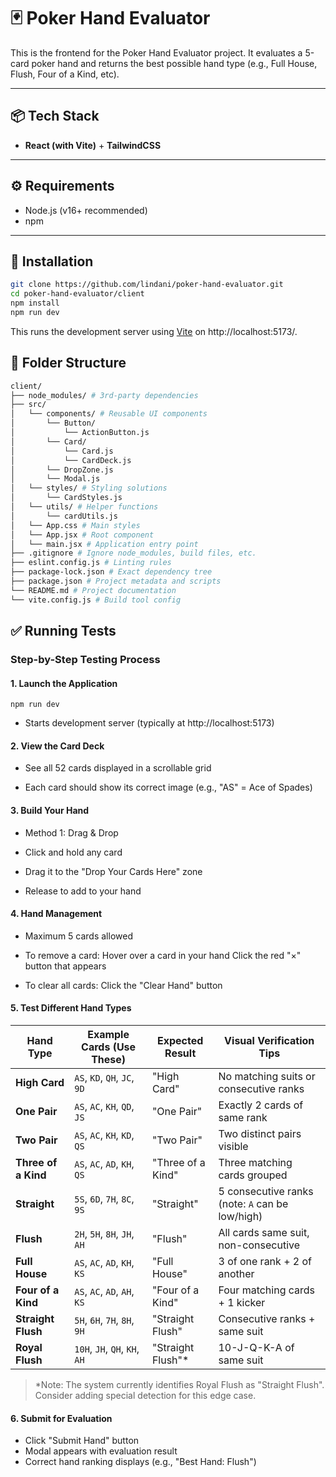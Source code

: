 # 🃏 Poker Hand Evaluator

This is the frontend for the Poker Hand Evaluator project. It evaluates a 5-card poker hand and returns the best possible hand type (e.g., Full House, Flush, Four of a Kind, etc).

---

## 📦 Tech Stack

- **React (with Vite)** + **TailwindCSS**
---

## ⚙️ Requirements

- Node.js (v16+ recommended)
- npm
---

## 🔧 Installation

```bash
git clone https://github.com/lindani/poker-hand-evaluator.git
cd poker-hand-evaluator/client
npm install
npm run dev
```
This runs the development server using [Vite](https://vite.dev/guide/)
 on  http://localhost:5173/.

## 📁 Folder Structure

```bash
client/
├── node_modules/ # 3rd-party dependencies
├── src/
│   └── components/ # Reusable UI components
│       └── Button/
│           └── ActionButton.js
│       └── Card/
│           └── Card.js
│           └── CardDeck.js
│       └── DropZone.js
│       └── Modal.js
│   └── styles/ # Styling solutions
│       └── CardStyles.js
│   └── utils/ # Helper functions
│       └── cardUtils.js
│   └── App.css # Main styles
│   └── App.jsx # Root component
│   └── main.jsx # Application entry point
├── .gitignore # Ignore node_modules, build files, etc.
├── eslint.config.js # Linting rules
├── package-lock.json # Exact dependency tree
├── package.json # Project metadata and scripts
└── README.md # Project documentation
└── vite.config.js # Build tool config
```

## ✅ Running Tests

### Step-by-Step Testing Process

#### 1. Launch the Application

`npm run dev`
- Starts development server (typically at http://localhost:5173)



#### 2. View the Card Deck

- See all 52 cards displayed in a scrollable grid

- Each card should show its correct image (e.g., "AS" = Ace of Spades)

#### 3. Build Your Hand

- Method 1: Drag & Drop

- Click and hold any card

- Drag it to the "Drop Your Cards Here" zone

- Release to add to your hand

#### 4. Hand Management

- Maximum 5 cards allowed

- To remove a card: Hover over a card in your hand Click the red "×" button that appears

- To clear all cards: Click the "Clear Hand" button

#### 5. Test Different Hand Types

| Hand Type          | Example Cards (Use These)      | Expected Result       | Visual Verification Tips               |
|--------------------|--------------------------------|-----------------------|----------------------------------------|
| **High Card**      | `AS`, `KD`, `QH`, `JC`, `9D`   | "High Card"           | No matching suits or consecutive ranks |
| **One Pair**       | `AS`, `AC`, `KH`, `QD`, `JS`   | "One Pair"            | Exactly 2 cards of same rank           |
| **Two Pair**       | `AS`, `AC`, `KH`, `KD`, `QS`   | "Two Pair"            | Two distinct pairs visible             |
| **Three of a Kind**| `AS`, `AC`, `AD`, `KH`, `QS`   | "Three of a Kind"     | Three matching cards grouped           |
| **Straight**       | `5S`, `6D`, `7H`, `8C`, `9S`   | "Straight"            | 5 consecutive ranks (note: `A` can be low/high) |
| **Flush**          | `2H`, `5H`, `8H`, `JH`, `AH`   | "Flush"               | All cards same suit, non-consecutive   |
| **Full House**     | `AS`, `AC`, `AD`, `KH`, `KS`   | "Full House"          | 3 of one rank + 2 of another           |
| **Four of a Kind** | `AS`, `AC`, `AD`, `AH`, `KS`   | "Four of a Kind"      | Four matching cards + 1 kicker         |
| **Straight Flush** | `5H`, `6H`, `7H`, `8H`, `9H`   | "Straight Flush"      | Consecutive ranks + same suit          |
| **Royal Flush**    | `10H`, `JH`, `QH`, `KH`, `AH`  | "Straight Flush"*     | 10-J-Q-K-A of same suit               |

> *Note: The system currently identifies Royal Flush as "Straight Flush". Consider adding special detection for this edge case.

#### 6. Submit for Evaluation
- Click "Submit Hand" button
- Modal appears with evaluation result
- Correct hand ranking displays (e.g., "Best Hand: Flush")

